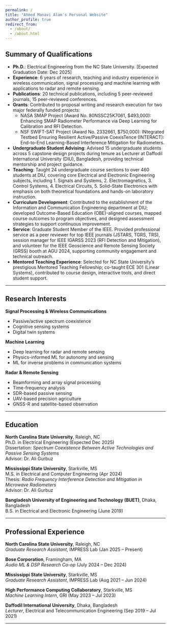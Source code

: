 ```yaml
---
permalink: /
title: "Ahmed Manavi Alam's Personal Website"
author_profile: true
redirect_from: 
  - /about/
  - /about.html
---
```


## Summary of Qualifications

- **Ph.D.**: Electrical Engineering from the NC State University. [Expected Graduation Date: Dec 2025]  
- **Experience**: 6 years of research, teaching and industry experience in wireless communication, signal processing and machine learning with applications to radar and remote sensing.  
- **Publications**: 20 technical publications, including 5 peer-reviewed journals, 15 peer-reviewed conferences.  
- **Grants**: Contributed to proposal writing and research execution for two major federally funded projects:  
  - NASA SMAP Project (Award No. 80NSSC25K7061, $493,000): Enhancing SMAP Radiometer Performance via Deep Learning for Calibration and RFI Detection.  
  - NSF SWIFT-SAT Project (Award No. 2332661, $750,000): INtegrated Testbed Ensuring Resilient Active/Passive CoexisTence (INTERACT): End-to-End Learning-Based Interference Mitigation for Radiometers.  
- **Undergraduate Student Advising**: Advised 15 undergraduate students across 5 capstone design projects during tenure as Lecturer at Daffodil International University (DIU), Bangladesh, providing technical mentorship and project guidance.  
- **Teaching**: Taught 24 undergraduate course sections to over 460 students at DIU, covering core Electrical and Electronic Engineering subjects, including  1. Signals and Systems,  2. Electromagnetics,  3. Control Systems,  4. Electrical Circuits,  5. Solid-State Electronics with emphasis on both theoretical foundations and hands-on laboratory instruction.  
- **Curriculum Development**: Contributed to the establishment of the Information and Communication Engineering department at DIU; developed Outcome-Based Education (OBE)-aligned courses, mapped course outcomes to program objectives, and designed assessment strategies to support continuous improvement.  
- **Service**: Graduate Student Member of the IEEE. Provided professional service as a peer reviewer for top IEEE journals (JSTARS, TGRS, TRS), session manager for IEEE IGARSS 2023 (RFI Detection and Mitigation), and volunteer for the IEEE Geoscience and Remote Sensing Society (GRSS) booth at AGU 2024, supporting community engagement and technical outreach.  
- **Mentored Teaching Experience**: Selected for NC State University’s prestigious Mentored Teaching Fellowship; co-taught ECE 301 (Linear Systems), contributed to course design, interactive tools, and direct student support.  


---

## Research Interests

**Signal Processing & Wireless Communications**  
- Passive/active spectrum coexistence  
- Cognitive sensing systems  
- Digital twin systems  

**Machine Learning**  
- Deep learning for radar and remote sensing  
- Physics-informed ML for autonomy and sensing  
- ML for inverse problems in communication systems  

**Radar & Remote Sensing**  
- Beamforming and array signal processing  
- Time-frequency analysis  
- SDR-based passive sensing  
- UAV-based precision agriculture  
- GNSS-R and satellite-based observation  

---

## Education

**North Carolina State University**, Raleigh, NC  
Ph.D. in Electrical Engineering (Expected Dec 2025)  
Dissertation: *Spectrum Coexistence Between Active Technologies and Passive Sensing Systems*  
Advisor: Dr. Ali Gurbuz

**Mississippi State University**, Starkville, MS  
M.S. in Electrical and Computer Engineering (Apr 2024)  
Thesis: *Radio Frequency Interference Detection and Mitigation in Microwave Radiometers*  
Advisor: Dr. Ali Gurbuz

**Bangladesh University of Engineering and Technology (BUET)**, Dhaka, Bangladesh  
B.S. in Electrical and Electronic Engineering (June 2019)

---

## Professional Experience

**North Carolina State University**, Raleigh, NC  
*Graduate Research Assistant*, IMPRESS Lab (Jan 2025 – Present)

**Bose Corporation**, Framingham, MA  
*Audio ML & DSP Research Co-op* (July 2024 – Dec 2024)

**Mississippi State University**, Starkville, MS  
*Graduate Research Assistant*, IMPRESS Lab (Aug 2021 – Jun 2024)

**High Performance Computing Collaboratory**, Starkville, MS  
*Machine Learning Intern*, GRI (May 2023 – Jul 2023)

**Daffodil International University**, Dhaka, Bangladesh  
*Lecturer*, Electrical and Telecommunication Engineering (Sep 2019 – Jul 2021)

---
